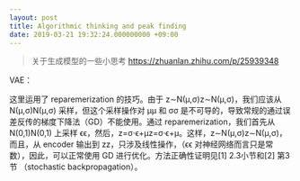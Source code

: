 ```yaml
---
layout: post
title: Algorithmic thinking and peak finding
date: 2019-03-21 19:32:24.000000000 +09:00
---
```


> 关于生成模型的一些小思考   https://zhuanlan.zhihu.com/p/25939348


VAE：

这里运用了 reparemerization 的技巧。由于 z∼N(μ,σ)z∼N(μ,σ)，我们应该从 N(μ,σ)N(μ,σ) 采样，但这个采样操作对 μμ 和 σσ 是不可导的，导致常规的通过误差反传的梯度下降法（GD）不能使用。通过 reparemerization，我们首先从 N(0,1)N(0,1) 上采样 ϵϵ，然后，z=σ⋅ϵ+μz=σ⋅ϵ+μ。这样，z∼N(μ,σ)z∼N(μ,σ)，而且，从 encoder 输出到 zz，只涉及线性操作，（ϵϵ 对神经网络而言只是常数），因此，可以正常使用 GD 进行优化。方法正确性证明见[1] 2.3小节和[2] 第3节 （stochastic backpropagation）。


